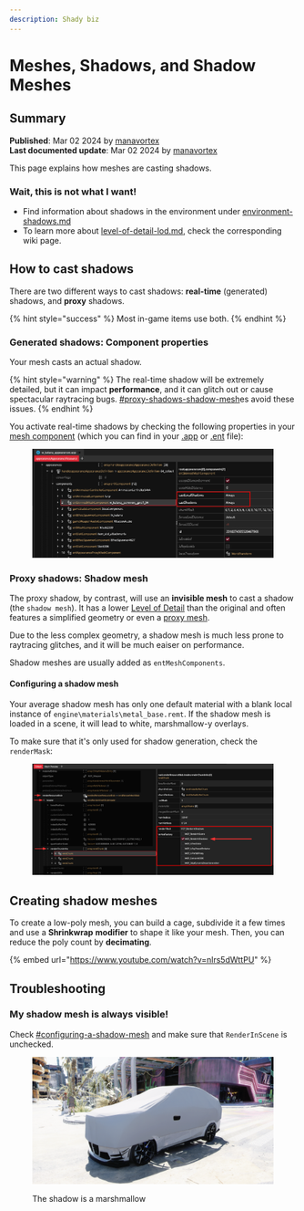 ```yaml
---
description: Shady biz
---
```


# Meshes, Shadows, and Shadow Meshes

## Summary

**Published**: Mar 02 2024 by [manavortex](https://app.gitbook.com/u/NfZBoxGegfUqB33J9HXuCs6PVaC3 "mention")\
**Last documented update**: Mar 02 2024 by [manavortex](https://app.gitbook.com/u/NfZBoxGegfUqB33J9HXuCs6PVaC3 "mention")

This page explains how meshes are casting shadows.&#x20;

### Wait, this is not what I want!

* Find information about shadows in the environment under [environment-shadows.md](../the-whole-world-.streamingsector/environment-shadows.md "mention")
* To learn more about [level-of-detail-lod.md](../level-of-detail-lod.md "mention"), check the corresponding wiki page.

## How to cast shadows

There are two different ways to cast shadows: **real-time** (generated) shadows, and **proxy** shadows.&#x20;

{% hint style="success" %}
Most in-game items use both.
{% endhint %}

### Generated shadows: Component properties

Your mesh casts an actual shadow.&#x20;

{% hint style="warning" %}
The real-time shadow will be extremely detailed, but it can impact **performance**, and it can glitch out or cause spectacular raytracing bugs. [#proxy-shadows-shadow-mesh](meshes-shadows-and-shadow-meshes.md#proxy-shadows-shadow-mesh "mention")es avoid these issues.
{% endhint %}

You activate real-time shadows by checking the following properties in your [mesh component](../components/documented-components/#equipment-hair) (which you can find in your [.app](../appearance-.app-files/#components) or [.ent](../entity-.ent-files/#mesh-component-entity-simple-entity) file):

<figure><img src="../../../.gitbook/assets/mesh_shadow_component_properties.png" alt=""><figcaption></figcaption></figure>

### Proxy shadows: Shadow mesh

The proxy shadow, by contrast, will use an **invisible mesh** to cast a shadow (the `shadow mesh`). It has a lower [Level of Detail](../level-of-detail-lod.md) than the original and often features a simplified geometry or even a [proxy mesh](../level-of-detail-lod.md#proxy-meshes).

Due to the less complex geometry, a shadow mesh is much less prone to raytracing glitches, and it will be much eaiser on performance.

Shadow meshes are usually added as `entMeshComponents`.

#### Configuring a shadow mesh

Your average shadow mesh has only one default material with a blank local instance of `engine\materials\metal_base.remt`.  If the shadow mesh is loaded in a scene, it will lead to white, marshmallow-y overlays.

To make sure that it's only used for shadow generation, check the `renderMask`:

<figure><img src="../../../.gitbook/assets/mesh_shadow_render_mask.png" alt=""><figcaption></figcaption></figure>

## Creating shadow meshes

To create a low-poly mesh, you can build a cage, subdivide it a few times and use a **Shrinkwrap** **modifier** to shape it like your mesh. Then, you can reduce the poly count by **decimating**.



{% embed url="https://www.youtube.com/watch?v=nlrs5dWttPU" %}

## Troubleshooting

### My shadow mesh is always visible!

Check [#configuring-a-shadow-mesh](meshes-shadows-and-shadow-meshes.md#configuring-a-shadow-mesh "mention") and make sure that `RenderInScene` is unchecked.

<figure><img src="../../../.gitbook/assets/image.png" alt=""><figcaption><p>The shadow is a marshmallow</p></figcaption></figure>
